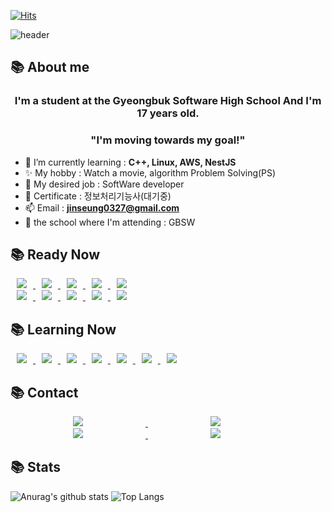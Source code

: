 [![Hits](https://hits.seeyoufarm.com/api/count/incr/badge.svg?url=https%3A%2F%2Fgithub.com%2Fjinseung0327&count_bg=%23514FB4&title_bg=%233B34C4&icon=github.svg&icon_color=%23ABA0D0&title=Github&edge_flat=true)](https://hits.seeyoufarm.com)

![header](https://capsule-render.vercel.app/api?type=shark&color=auto&height=250&section=header&text=Jinseung's%20GitHub&fontSize=70&animation=scaleIn)

## 📚 About me
<h3 align="center">I'm a student at the Gyeongbuk Software High School And I'm 17 years old.</h3>
<h3 align="center">"I'm moving towards my goal!"</h3>

- 🌱 I’m currently learning : **C++, Linux, AWS, NestJS**
- ✨ My hobby : Watch a movie, algorithm Problem Solving(PS)
- 🧨 My desired job : SoftWare developer
- 📝 Certificate : 정보처리기능사(대기중)
- 📫 Email : **jinseung0327@gmail.com**
- 🏫 the school where I'm attending : GBSW



## 📚 Ready Now



<a href="">
    <img 
        src="https://img.shields.io/badge/-C-blue?style-flat-square&logo=c&lgoColor=white"
        style="height : auto; margin-left : 10px; margin-right : 10px;"/>
</a>


<a href="">
    <img 
        src="https://img.shields.io/badge/-Linux-white?style-flat-square&logo=Linux&logoColor=yellow" 
        style="height : auto; margin-left : 10px; margin-right : 10px;"/>
</a>


<a href="">
    <img 
        src="https://img.shields.io/badge/-NodeJs-yellow?style-flat-square&logo=nodedotjs&logoColor=black"
        style="height : auto; margin-left : 10px; margin-right : 10px;"/>
</a>

<a href="">
    <img 
        src="https://img.shields.io/badge/-Express-black?style-flat-square&logo=express&logoColor=white"
        style="height : auto; margin-left : 10px; margin-right : 10px;"/>
</a>

<a href="">
    <img 
        src="https://img.shields.io/badge/-HTML5-red?style-flat-square&logo=html5&logoColor=white"
        style="height : auto; margin-left : 10px; margin-right : 10px;"/>
</a>

<br>

<a href="">
    <img 
        src="https://img.shields.io/badge/-Java-inactive?style-flat-square&logo=java&logoColor=white"
        style="height : auto; margin-left : 10px; margin-right : 10px;"/>
</a>
<a href="">
    <img 
        src="https://img.shields.io/badge/-MySQL-blue?style-flat-square&logo=MySQL&logoColor=white"
        style="height : auto; margin-left : 10px; margin-right : 10px;"/>
</a>

<a href="">
    <img 
        src="https://img.shields.io/badge/-SQL Server-white?style-flat-square&logo=microsoftsqlserver&logoColor=black" 
        style="height : auto; margin-left : 10px; margin-right : 10px;"/>
</a>

<a href="">
    <img 
        src="https://img.shields.io/badge/-NestJS-black?style-flat-square&logo=nestjs&logoColor=red"
        style="height : auto; margin-left : 10px; margin-right : 10px;"/>
</a>

<a href="">
    <img 
        src="https://img.shields.io/badge/-C++-critical?style-flat-square&logo=cplusplus&oColor=white"
        style="height : auto; margin-left : 10px; margin-right : 10px;"/>
</a>

## 📚 Learning Now


<a href="">
    <img 
        src="https://img.shields.io/badge/-Python-9cf?style-flat-square&logo=python&oColor=yellow"
        style="height : auto; margin-left : 10px; margin-right : 10px;"/>
</a>

<a href="">
    <img 
        src="https://img.shields.io/badge/-Javascript-yellow?style-flat-square&logo=javascript&logoColor=black"
        style="height : auto; margin-left : 10px; margin-right : 10px;"/>
</a>

<a href="">
    <img 
        src="https://img.shields.io/badge/-CSS3-informational?style-flat-square&logo=css3&logoColor=white"
        style="height : auto; margin-left : 10px; margin-right : 10px;"/>
</a>
<a href="">
    <img 
        src="https://img.shields.io/badge/-AmazonAWS-critical?style-flat-square&logo=amazonaws&logoColor=white"
        style="height : auto; margin-left : 10px; margin-right : 10px;"/>
</a>

<a href="">
    <img 
        src="https://img.shields.io/badge/-TypeScript-blue?style-flat-square&logo=typescript&logoColor=white"
        style="height : auto; margin-left : 10px; margin-right : 10px;"/>
</a>

<a href="">
    <img 
        src="https://img.shields.io/badge/-React-white?style-flat-square&logo=react&logoColor=skyblue"
        style="height : auto; margin-left : 10px; margin-right : 10px;"/>
</a>

<a href="">
    <img 
        src="https://img.shields.io/badge/-MongoDB-white?style-flat-square&logo=mongodb&logoColor=green"
        style="height : auto; margin-left : 10px; margin-right : 10px;"/>
</a>

## 📚 Contact 



<a href="https://www.instagram.com/wlstmd_/">
    <img 
        src="http://img.shields.io/badge/-Instagram-black?style=flat&logo=Instagram&link=https://www.instagram.com/wlstmd_/&logoColor=white"
        style="height : auto; margin-left : 100px; margin-right : 100px;"/>
</a>

<a href="https://twitter.com/jinseung0327">
    <img 
        src="https://img.shields.io/badge/-Twitter-inactive?stylefat&logo=Twitter&link=https://twitter.com/jinseung0327/&logoColor=blue"
        style="height : auto; margin-left : 100px; margin-right : 100px;"/>
</a>
<a href="https://discordapp.com/users/648462033775362061">
    <img 
        src="https://img.shields.io/badge/-Discord-blueviolet?stylefat&logo=Discord&link=https://discordapp.com/users/648462033775362061&logoColor=white"
        style="height : auto; margin-left : 100px; margin-right : 100px;"/>
</a>
<a href="https://www.facebook.com/profile.php?id=100053598187971&mibextid=ZbWKwL">
    <img 
        src="https://img.shields.io/badge/-facebook-blue?stylefat&logo=facebook&link=https://www.facebook.com/profile.php?id=100053598187971&mibextid=ZbWKwL&logoColor=white"
        style="height : auto; margin-left : 100px; margin-right : 100px;"/>
</a>



## 📚 Stats


![Anurag's github stats](https://github-readme-stats.vercel.app/api?username=jinseung0327&show_icons=true&theme=tokyonight) ![Top Langs]( https://github-readme-stats.vercel.app/api/top-langs/?username=jinseung0327&layout=compact&theme=tokyonight)


